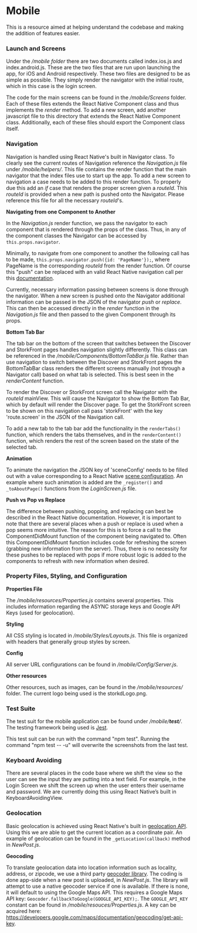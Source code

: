 # Mobile

This is a resource aimed at helping understand the codebase and making the addition of features easier.

### Launch and Screens

Under the */mobile folder* there are two documents called index.ios.js and index.android.js.  These are the two files that are run upon launching the app, for iOS and Android respectively.  These two files are designed to be as simple as possible.  They simply render the navigator with the initial route, which in this case is the login screen.

The code for the main screens can be found in the */mobile/Screens* folder.  Each of these files extends the React Native Component class and thus implements the *render* method. To add a new screen, add another javascript file to this directory that extends the React Native Component class.  Additionally, each of these files should export the Component class itself.  

### Navigation

Navigation is handled using React Native's built in Navigator class.  To clearly see the current routes of Navigation reference the *Navigation.js* file under */mobile/helpers/*.  This file contains the render function that the main navigator that the index files use to start up the app.  To add a new screen to navigation a case needs to be added to this render function.  To properly due this add an *if* case that renders the proper screen given a *routeId*.  This *routeId* is provided when a new path is pushed onto the Navigator.  Please reference this file for all the necessary *routeId*'s.

**Navigating from one Component to Another**

In the *Navigation.js* render function, we pass the navigator to each component that is rendered through the props of the class.  Thus, in any of the component classes the Navigator can be accessed by `this.props.navigator`.

Minimally, to navigate from one component to another the following call has to be made, `this.props.navigator.push({id: 'PageName'});`, where PageName is the corresponding *routeId* from the render function.  Of course this "push" can be replaced with an valid React Native navigation call per this [documentation](https://facebook.github.io/react-native/docs/navigator.html).

Currently, necessary information passing between screens is done through the navigator.  When a new screen is pushed onto the Navigator additional information can be passed in the JSON of the navigator *push* or *replace*.  This can then be accessed directly in the *render* function in the *Navigation.js* file and then passed to the given Component through its props.  

**Bottom Tab Bar**

The tab bar on the bottom of the screen that switches between the Discover and StorkFront pages handles navigation slightly differently.  This class can be referenced in the */mobile/Components/BottomTabBar.js* file.  Rather than use navigation to switch between the Discover and StorkFront pages the BottomTabBar class renders the different screens manually (not through a Navigator call) based on what tab is selected.  This is best seen in the *renderContent* function.  

To render the Discover or StorkFront screen call the Navigator with the *routeId* mainView.  This will cause the Navigator to show the Bottom Tab Bar, which by default will render the Discover page.  To get the StorkFront screen to be shown on this navigation call pass 'storkFront' with the key 'route.screen' in the JSON of the Navigation call.

To add a new tab to the tab bar add the functionality in the `renderTabs()` function, which renders the tabs themselves, and in the `renderContent()` function, which renders the rest of the screen based on the state of the selected tab.

**Animation**

To animate the navigation the JSON key of 'sceneConfig' needs to be filled out with a value corresponding to a React Native [scene configuration](https://facebook.github.io/react-native/docs/navigator.html).  An example where such animation is added are the `_register()` and `_toAboutPage()` functions from the *LoginScreen.js* file.

**Push vs Pop vs Replace**

The difference between pushing, popping, and replacing can best be described in the React Native documentation. However, it is important to note that there are several places when a push or replace is used when a pop seems more intuitive.  The reason for this is to force a call to the ComponentDidMount function of the component being navigated to.  Often this ComponentDidMount function includes code for refreshing the screen (grabbing new information from the server).  Thus, there is no necessity for these pushes to be replaced with pops if more robust logic is added to the components to refresh with new information when desired.

### Property Files, Styling, and Configuration

**Properties File**

The */mobile/resources/Properties.js* contains several properties.  This includes information regarding the ASYNC storage keys and Google API Keys (used for geolocation).

**Styling**

All CSS styling is located in */mobile/Styles/Layouts.js*.  This file is organized with headers that generally group styles by screen.

**Config**

All server URL configurations can be found in */mobile/Config/Server.js*.

**Other resources**

Other resources, such as images, can be found in the */mobile/resources/* folder. The current logo being used is the storkdLogo.png.

### Test Suite

The test suit for the mobile application can be found under  */mobile/__test__/*.  The testing framework being used is [Jest](https://facebook.github.io/jest/docs/tutorial-react-native.html).

This test suit can be run with the command "npm test".  Running the command "npm test -- -u" will overwrite the screenshots from the last test.

### Keyboard Avoiding

There are several places in the code base where we shift the view so the user can see the input they are putting into a text field.  For example, in the Login Screen we shift the screen up when the user enters their username and password.  We are currently doing this using React Native’s built in KeyboardAvoidingView.

### Geolocation

Basic geolocation is achieved using React Native's built in [geolocation API](https://facebook.github.io/react-native/docs/geolocation.html). Using this we are able to get the current location as a coordinate pair. An example of geolocation can be found in the `_getLocation(callback)` method in *NewPost.js*.

**Geocoding**

To translate geolocation data into location information such as locality, address, or zipcode, we use a third party [geocoder library](https://github.com/devfd/react-native-geocoder). The coding is done app-side when a new post is uploaded, in *NewPost.js*. The library will attempt to use a native geocoder service if one is available. If there is none, it will default to using the Google Maps API. This requires a Google Maps API key: `Geocoder.fallbackToGoogle(GOOGLE_API_KEY);`. The `GOOGLE_API_KEY` constant can be found in */mobile/resouces/Properties.js*. A key can be acquired here: https://developers.google.com/maps/documentation/geocoding/get-api-key.
